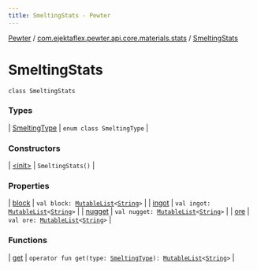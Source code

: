 ```yaml
---
title: SmeltingStats - Pewter
---
```


[Pewter](../../index.html) / [com.ejektaflex.pewter.api.core.materials.stats](../index.html) / [SmeltingStats](./index.html)

# SmeltingStats

`class SmeltingStats`

### Types

| [SmeltingType](-smelting-type/index.html) | `enum class SmeltingType` |

### Constructors

| [&lt;init&gt;](-init-.html) | `SmeltingStats()` |

### Properties

| [block](block.html) | `val block: `[`MutableList`](https://kotlinlang.org/api/latest/jvm/stdlib/kotlin.collections/-mutable-list/index.html)`<`[`String`](https://kotlinlang.org/api/latest/jvm/stdlib/kotlin/-string/index.html)`>` |
| [ingot](ingot.html) | `val ingot: `[`MutableList`](https://kotlinlang.org/api/latest/jvm/stdlib/kotlin.collections/-mutable-list/index.html)`<`[`String`](https://kotlinlang.org/api/latest/jvm/stdlib/kotlin/-string/index.html)`>` |
| [nugget](nugget.html) | `val nugget: `[`MutableList`](https://kotlinlang.org/api/latest/jvm/stdlib/kotlin.collections/-mutable-list/index.html)`<`[`String`](https://kotlinlang.org/api/latest/jvm/stdlib/kotlin/-string/index.html)`>` |
| [ore](ore.html) | `val ore: `[`MutableList`](https://kotlinlang.org/api/latest/jvm/stdlib/kotlin.collections/-mutable-list/index.html)`<`[`String`](https://kotlinlang.org/api/latest/jvm/stdlib/kotlin/-string/index.html)`>` |

### Functions

| [get](get.html) | `operator fun get(type: `[`SmeltingType`](-smelting-type/index.html)`): `[`MutableList`](https://kotlinlang.org/api/latest/jvm/stdlib/kotlin.collections/-mutable-list/index.html)`<`[`String`](https://kotlinlang.org/api/latest/jvm/stdlib/kotlin/-string/index.html)`>` |

